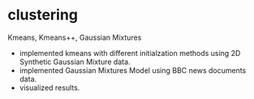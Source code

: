 # clustering
Kmeans, Kmeans++, Gaussian Mixtures

- implemented kmeans with different initialzation methods using 2D Synthetic Gaussian Mixture data.
- implemented Gaussian Mixtures Model using BBC news documents data.
- visualized results.
